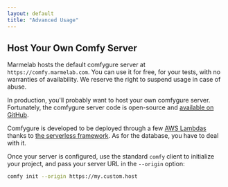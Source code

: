 ```yaml
---
layout: default
title: "Advanced Usage"
---
```


## Host Your Own Comfy Server

Marmelab hosts the default comfygure server at `https://comfy.marmelab.com`. You can use it for free, for your tests, with no warranties of availability. We reserve the right to suspend usage in case of abuse.

In production, you'll probably want to host your own comfygure server. Fortunately, the comfygure server code is open-source and [available on GitHub](https://github.com/marmelab/comfygure).

Comfygure is developed to be deployed through a few [AWS Lambdas](https://aws.amazon.com/fr/lambda/) thanks to [the serverless framework](https://serverless.com/). As for the database, you have to deal with it.

Once your server is configured, use the standard `comfy` client to initialize your project, and pass your server URL in the `--origin` option:

```bash
comfy init --origin https://my.custom.host
```
